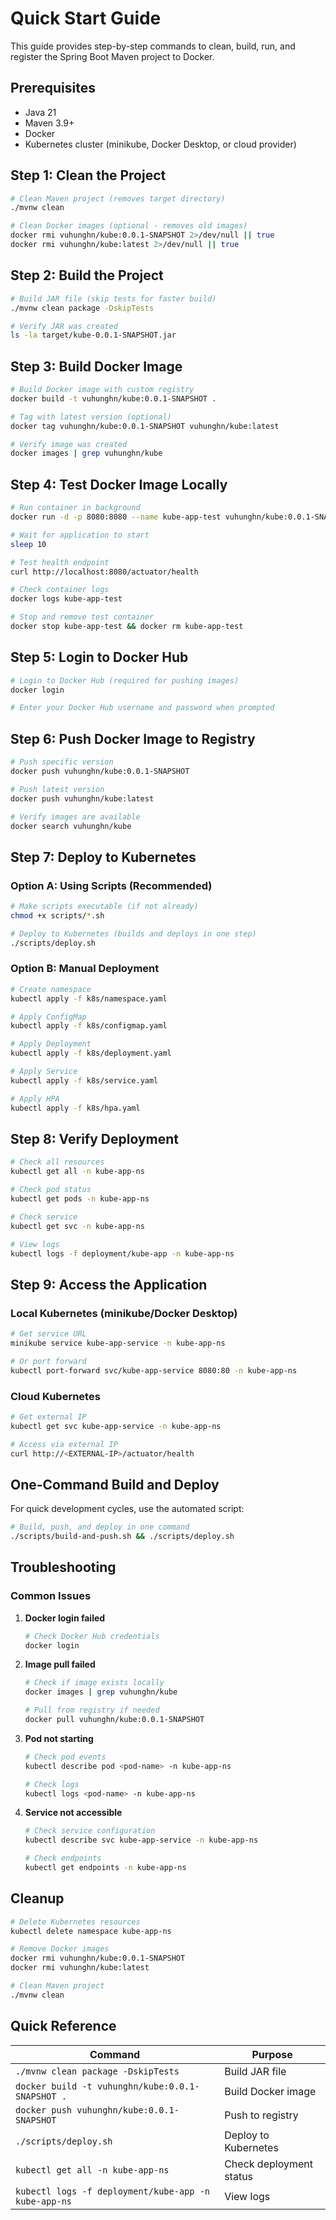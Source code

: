 # Quick Start Guide

This guide provides step-by-step commands to clean, build, run, and register the Spring Boot Maven project to Docker.

## Prerequisites

- Java 21
- Maven 3.9+
- Docker
- Kubernetes cluster (minikube, Docker Desktop, or cloud provider)

## Step 1: Clean the Project

```bash
# Clean Maven project (removes target directory)
./mvnw clean

# Clean Docker images (optional - removes old images)
docker rmi vuhunghn/kube:0.0.1-SNAPSHOT 2>/dev/null || true
docker rmi vuhunghn/kube:latest 2>/dev/null || true
```

## Step 2: Build the Project

```bash
# Build JAR file (skip tests for faster build)
./mvnw clean package -DskipTests

# Verify JAR was created
ls -la target/kube-0.0.1-SNAPSHOT.jar
```

## Step 3: Build Docker Image

```bash
# Build Docker image with custom registry
docker build -t vuhunghn/kube:0.0.1-SNAPSHOT .

# Tag with latest version (optional)
docker tag vuhunghn/kube:0.0.1-SNAPSHOT vuhunghn/kube:latest

# Verify image was created
docker images | grep vuhunghn/kube
```

## Step 4: Test Docker Image Locally

```bash
# Run container in background
docker run -d -p 8080:8080 --name kube-app-test vuhunghn/kube:0.0.1-SNAPSHOT

# Wait for application to start
sleep 10

# Test health endpoint
curl http://localhost:8080/actuator/health

# Check container logs
docker logs kube-app-test

# Stop and remove test container
docker stop kube-app-test && docker rm kube-app-test
```

## Step 5: Login to Docker Hub

```bash
# Login to Docker Hub (required for pushing images)
docker login

# Enter your Docker Hub username and password when prompted
```

## Step 6: Push Docker Image to Registry

```bash
# Push specific version
docker push vuhunghn/kube:0.0.1-SNAPSHOT

# Push latest version
docker push vuhunghn/kube:latest

# Verify images are available
docker search vuhunghn/kube
```

## Step 7: Deploy to Kubernetes

### Option A: Using Scripts (Recommended)

```bash
# Make scripts executable (if not already)
chmod +x scripts/*.sh

# Deploy to Kubernetes (builds and deploys in one step)
./scripts/deploy.sh
```

### Option B: Manual Deployment

```bash
# Create namespace
kubectl apply -f k8s/namespace.yaml

# Apply ConfigMap
kubectl apply -f k8s/configmap.yaml

# Apply Deployment
kubectl apply -f k8s/deployment.yaml

# Apply Service
kubectl apply -f k8s/service.yaml

# Apply HPA
kubectl apply -f k8s/hpa.yaml
```

## Step 8: Verify Deployment

```bash
# Check all resources
kubectl get all -n kube-app-ns

# Check pod status
kubectl get pods -n kube-app-ns

# Check service
kubectl get svc -n kube-app-ns

# View logs
kubectl logs -f deployment/kube-app -n kube-app-ns
```

## Step 9: Access the Application

### Local Kubernetes (minikube/Docker Desktop)
```bash
# Get service URL
minikube service kube-app-service -n kube-app-ns

# Or port forward
kubectl port-forward svc/kube-app-service 8080:80 -n kube-app-ns
```

### Cloud Kubernetes
```bash
# Get external IP
kubectl get svc kube-app-service -n kube-app-ns

# Access via external IP
curl http://<EXTERNAL-IP>/actuator/health
```

## One-Command Build and Deploy

For quick development cycles, use the automated script:

```bash
# Build, push, and deploy in one command
./scripts/build-and-push.sh && ./scripts/deploy.sh
```

## Troubleshooting

### Common Issues

1. **Docker login failed**
   ```bash
   # Check Docker Hub credentials
   docker login
   ```

2. **Image pull failed**
   ```bash
   # Check if image exists locally
   docker images | grep vuhunghn/kube
   
   # Pull from registry if needed
   docker pull vuhunghn/kube:0.0.1-SNAPSHOT
   ```

3. **Pod not starting**
   ```bash
   # Check pod events
   kubectl describe pod <pod-name> -n kube-app-ns
   
   # Check logs
   kubectl logs <pod-name> -n kube-app-ns
   ```

4. **Service not accessible**
   ```bash
   # Check service configuration
   kubectl describe svc kube-app-service -n kube-app-ns
   
   # Check endpoints
   kubectl get endpoints -n kube-app-ns
   ```

## Cleanup

```bash
# Delete Kubernetes resources
kubectl delete namespace kube-app-ns

# Remove Docker images
docker rmi vuhunghn/kube:0.0.1-SNAPSHOT
docker rmi vuhunghn/kube:latest

# Clean Maven project
./mvnw clean
```

## Quick Reference

| Command | Purpose |
|---------|---------|
| `./mvnw clean package -DskipTests` | Build JAR file |
| `docker build -t vuhunghn/kube:0.0.1-SNAPSHOT .` | Build Docker image |
| `docker push vuhunghn/kube:0.0.1-SNAPSHOT` | Push to registry |
| `./scripts/deploy.sh` | Deploy to Kubernetes |
| `kubectl get all -n kube-app-ns` | Check deployment status |
| `kubectl logs -f deployment/kube-app -n kube-app-ns` | View logs |

